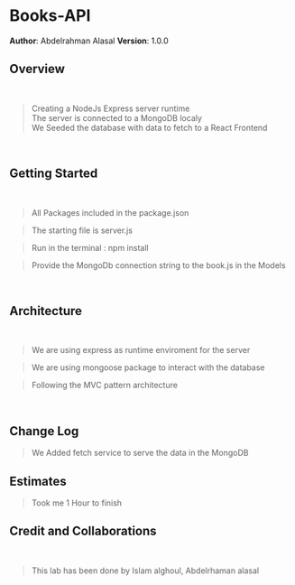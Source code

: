 # Books-API

**Author**: Abdelrahman Alasal
**Version**: 1.0.0 

## Overview

<br>

> Creating a NodeJs Express server runtime  <br>
> The server is connected to a MongoDB localy  <br>
> We Seeded the database with data to fetch to a React Frontend <br>


<br>

## Getting Started

<br>

> All Packages included in the package.json  <br>

> The starting file is server.js <br>

> Run in the terminal : npm install  <br>

> Provide the MongoDb connection string to the book.js in the Models



<br>


## Architecture

<br>

> We are using express as runtime enviroment for the server  <br>

> We are using mongoose package to interact with the database <br>

> Following the MVC pattern architecture   <br>

<br>


## Change Log

> We Added fetch service to serve the data in the MongoDB

## Estimates

> Took me 1 Hour to finish 

## Credit and Collaborations

<br>

> This lab has been done by Islam alghoul, Abdelrhaman alasal
